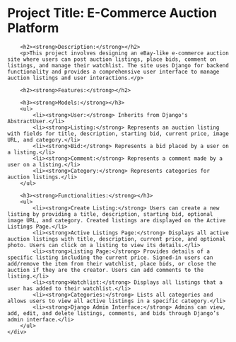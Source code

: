 <h1><strong>Project Title:</strong> E-Commerce Auction Platform</h1>

        <h2><strong>Description:</strong></h2>
        <p>This project involves designing an eBay-like e-commerce auction site where users can post auction listings, place bids, comment on listings, and manage their watchlist. The site uses Django for backend functionality and provides a comprehensive user interface to manage auction listings and user interactions.</p>

        <h2><strong>Features:</strong></h2>

        <h3><strong>Models:</strong></h3>
        <ul>
            <li><strong>User:</strong> Inherits from Django's AbstractUser.</li>
            <li><strong>Listing:</strong> Represents an auction listing with fields for title, description, starting bid, current price, image URL, and category.</li>
            <li><strong>Bid:</strong> Represents a bid placed by a user on a listing.</li>
            <li><strong>Comment:</strong> Represents a comment made by a user on a listing.</li>
            <li><strong>Category:</strong> Represents categories for auction listings.</li>
        </ul>

        <h3><strong>Functionalities:</strong></h3>
        <ul>
            <li><strong>Create Listing:</strong> Users can create a new listing by providing a title, description, starting bid, optional image URL, and category. Created listings are displayed on the Active Listings Page.</li>
            <li><strong>Active Listings Page:</strong> Displays all active auction listings with title, description, current price, and optional photo. Users can click on a listing to view its details.</li>
            <li><strong>Listing Page:</strong> Provides details of a specific listing including the current price. Signed-in users can add/remove the item from their watchlist, place bids, or close the auction if they are the creator. Users can add comments to the listing.</li>
            <li><strong>Watchlist:</strong> Displays all listings that a user has added to their watchlist.</li>
            <li><strong>Categories:</strong> Lists all categories and allows users to view all active listings in a specific category.</li>
            <li><strong>Django Admin Interface:</strong> Admins can view, add, edit, and delete listings, comments, and bids through Django’s admin interface.</li>
        </ul>
    </div>
